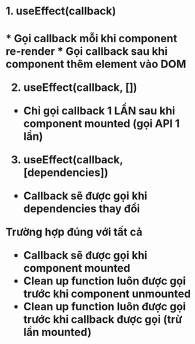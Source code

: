 <h1>1. useEffect(callback) <h1> 
  * Gọi callback mỗi khi component re-render
  * Gọi callback sau khi component thêm element vào DOM

2. useEffect(callback, [])
  * Chỉ gọi callback 1 LẦN sau khi component mounted (gọi API 1 lần)

3. useEffect(callback, [dependencies])
  * Callback sẽ được gọi khi dependencies thay đổi

**Trường hợp đúng với tất cả**
* Callback sẽ được gọi khi component mounted
* Clean up function luôn được gọi trước khi component unmounted
* Clean up function luôn được gọi trước khi callback được gọi (trừ lần mounted)
